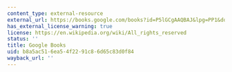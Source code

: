 ```yaml
---
content_type: external-resource
external_url: https://books.google.com/books?id=P5lGCgAAQBAJ&lpg=PP1&dq=Land%20Degradation%20and%20Society&pg=PP1#v=onepage&q&f=false
has_external_license_warning: true
license: https://en.wikipedia.org/wiki/All_rights_reserved
status: ''
title: Google Books
uid: b8a5ac51-6ea5-4f22-91c8-6d65c83d0f84
wayback_url: ''
---
```

